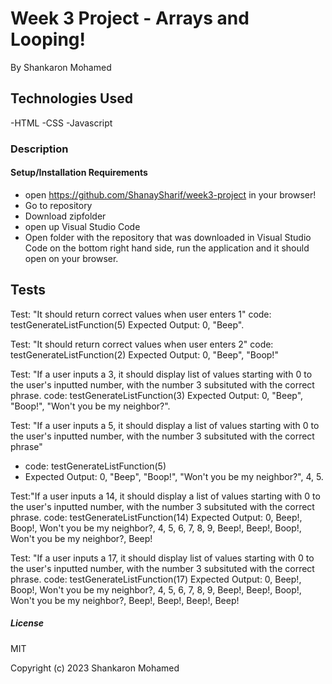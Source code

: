 # Week 3 Project - Arrays and Looping!
By Shankaron Mohamed


## Technologies Used
-HTML
-CSS
-Javascript

### Description

#### Setup/Installation Requirements
- open https://github.com/ShanaySharif/week3-project in your browser!
- Go to repository
- Download zipfolder
- open up Visual Studio Code
- Open folder with the repository that was downloaded
in Visual Studio Code on the bottom right hand side, run the application and it should open on your browser.

## Tests

Test: "It should return correct values when user enters 1"
code: testGenerateListFunction(5) 
Expected Output: 0, "Beep".

Test: "It should return correct values when user enters 2"
code: testGenerateListFunction(2) 
Expected Output: 0, "Beep", "Boop!"



Test: "If a user inputs a 3, it should display list of values starting with 0 to the user's inputted number, with the number 3 subsituted with the correct phrase. 
code: testGenerateListFunction(3) 
Expected Output:  0, "Beep", "Boop!", "Won't you be my neighbor?".



Test: "If a user inputs a 5, it should display a list of values starting with 0 to the user's inputted number, with the number 3 subsituted with the correct phrase"
- code: testGenerateListFunction(5) 
- Expected Output: 0, "Beep", "Boop!", "Won't you be my neighbor?", 4, 5.

Test:"If a user inputs a 14, it should display a list of values starting with 0 to the user's inputted number, with the number 3 subsituted with the correct phrase. 
code: testGenerateListFunction(14) 
Expected Output: 0, Beep!, Boop!, Won't you be my neighbor?, 4, 5, 6, 7, 8, 9, Beep!, Beep!, Boop!, Won't you be my neighbor?, Beep!


Test: "If a user inputs a 17, it should display list of values starting with 0 to the user's inputted number, with the number 3 subsituted with the correct phrase. 
code: testGenerateListFunction(17) 
Expected Output: 0, Beep!, Boop!, Won't you be my neighbor?, 4, 5, 6, 7, 8, 9, Beep!, Beep!, Boop!, Won't you be my neighbor?, Beep!, Beep!, Beep!, Beep!

##### License
MIT

Copyright (c) 2023 Shankaron Mohamed


